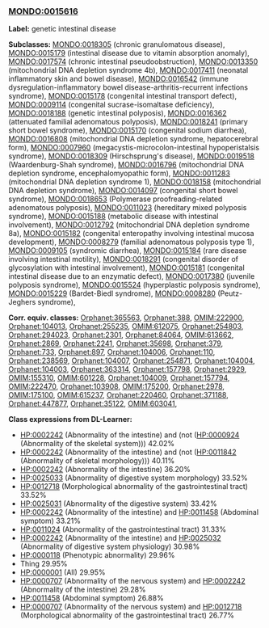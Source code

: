 
### [MONDO:0015616](http://purl.obolibrary.org/obo/MONDO_0015616)
**Label:** genetic intestinal disease

**Subclasses:** [MONDO:0018305](http://purl.obolibrary.org/obo/MONDO_0018305) (chronic granulomatous disease), [MONDO:0015179](http://purl.obolibrary.org/obo/MONDO_0015179) (intestinal disease due to vitamin absorption anomaly), [MONDO:0017574](http://purl.obolibrary.org/obo/MONDO_0017574) (chronic intestinal pseudoobstruction), [MONDO:0013350](http://purl.obolibrary.org/obo/MONDO_0013350) (mitochondrial DNA depletion syndrome 4b), [MONDO:0017411](http://purl.obolibrary.org/obo/MONDO_0017411) (neonatal inflammatory skin and bowel disease), [MONDO:0016542](http://purl.obolibrary.org/obo/MONDO_0016542) (immune dysregulation-inflammatory bowel disease-arthritis-recurrent infections syndrome), [MONDO:0015178](http://purl.obolibrary.org/obo/MONDO_0015178) (congenital intestinal transport defect), [MONDO:0009114](http://purl.obolibrary.org/obo/MONDO_0009114) (congenital sucrase-isomaltase deficiency), [MONDO:0018188](http://purl.obolibrary.org/obo/MONDO_0018188) (genetic intestinal polyposis), [MONDO:0016362](http://purl.obolibrary.org/obo/MONDO_0016362) (attenuated familial adenomatous polyposis), [MONDO:0018241](http://purl.obolibrary.org/obo/MONDO_0018241) (primary short bowel syndrome), [MONDO:0015170](http://purl.obolibrary.org/obo/MONDO_0015170) (congenital sodium diarrhea), [MONDO:0016808](http://purl.obolibrary.org/obo/MONDO_0016808) (mitochondrial DNA depletion syndrome, hepatocerebral form), [MONDO:0007960](http://purl.obolibrary.org/obo/MONDO_0007960) (megacystis-microcolon-intestinal hypoperistalsis syndrome), [MONDO:0018309](http://purl.obolibrary.org/obo/MONDO_0018309) (Hirschsprung's disease), [MONDO:0019518](http://purl.obolibrary.org/obo/MONDO_0019518) (Waardenburg-Shah syndrome), [MONDO:0016796](http://purl.obolibrary.org/obo/MONDO_0016796) (mitochondrial DNA depletion syndrome, encephalomyopathic form), [MONDO:0011283](http://purl.obolibrary.org/obo/MONDO_0011283) (mitochondrial DNA depletion syndrome 1), [MONDO:0018158](http://purl.obolibrary.org/obo/MONDO_0018158) (mitochondrial DNA depletion syndrome), [MONDO:0014097](http://purl.obolibrary.org/obo/MONDO_0014097) (congenital short bowel syndrome), [MONDO:0018653](http://purl.obolibrary.org/obo/MONDO_0018653) (Polymerase proofreading-related adenomatous polyposis), [MONDO:0011023](http://purl.obolibrary.org/obo/MONDO_0011023) (hereditary mixed polyposis syndrome), [MONDO:0015188](http://purl.obolibrary.org/obo/MONDO_0015188) (metabolic disease with intestinal involvement), [MONDO:0012792](http://purl.obolibrary.org/obo/MONDO_0012792) (mitochondrial DNA depletion syndrome 8a), [MONDO:0015182](http://purl.obolibrary.org/obo/MONDO_0015182) (congenital enteropathy involving intestinal mucosa development), [MONDO:0008279](http://purl.obolibrary.org/obo/MONDO_0008279) (familial adenomatous polyposis type 1), [MONDO:0009105](http://purl.obolibrary.org/obo/MONDO_0009105) (syndromic diarrhea), [MONDO:0015184](http://purl.obolibrary.org/obo/MONDO_0015184) (rare disease involving intestinal motility), [MONDO:0018291](http://purl.obolibrary.org/obo/MONDO_0018291) (congenital disorder of glycosylation with intestinal involvement), [MONDO:0015181](http://purl.obolibrary.org/obo/MONDO_0015181) (congenital intestinal disease due to an enzymatic defect), [MONDO:0017380](http://purl.obolibrary.org/obo/MONDO_0017380) (juvenile polyposis syndrome), [MONDO:0015524](http://purl.obolibrary.org/obo/MONDO_0015524) (hyperplastic polyposis syndrome), [MONDO:0015229](http://purl.obolibrary.org/obo/MONDO_0015229) (Bardet-Biedl syndrome), [MONDO:0008280](http://purl.obolibrary.org/obo/MONDO_0008280) (Peutz-Jeghers syndrome), 

**Corr. equiv. classes:** [Orphanet:365563](http://www.orpha.net/ORDO/Orphanet_365563), [Orphanet:388](http://www.orpha.net/ORDO/Orphanet_388), [OMIM:222900](http://purl.obolibrary.org/obo/OMIM_222900), [Orphanet:104013](http://www.orpha.net/ORDO/Orphanet_104013), [Orphanet:255235](http://www.orpha.net/ORDO/Orphanet_255235), [OMIM:612075](http://purl.obolibrary.org/obo/OMIM_612075), [Orphanet:254803](http://www.orpha.net/ORDO/Orphanet_254803), [Orphanet:294023](http://www.orpha.net/ORDO/Orphanet_294023), [Orphanet:2301](http://www.orpha.net/ORDO/Orphanet_2301), [Orphanet:84064](http://www.orpha.net/ORDO/Orphanet_84064), [OMIM:613662](http://purl.obolibrary.org/obo/OMIM_613662), [Orphanet:2869](http://www.orpha.net/ORDO/Orphanet_2869), [Orphanet:2241](http://www.orpha.net/ORDO/Orphanet_2241), [Orphanet:35698](http://www.orpha.net/ORDO/Orphanet_35698), [Orphanet:379](http://www.orpha.net/ORDO/Orphanet_379), [Orphanet:733](http://www.orpha.net/ORDO/Orphanet_733), [Orphanet:897](http://www.orpha.net/ORDO/Orphanet_897), [Orphanet:104006](http://www.orpha.net/ORDO/Orphanet_104006), [Orphanet:110](http://www.orpha.net/ORDO/Orphanet_110), [Orphanet:238569](http://www.orpha.net/ORDO/Orphanet_238569), [Orphanet:104007](http://www.orpha.net/ORDO/Orphanet_104007), [Orphanet:254871](http://www.orpha.net/ORDO/Orphanet_254871), [Orphanet:104004](http://www.orpha.net/ORDO/Orphanet_104004), [Orphanet:104003](http://www.orpha.net/ORDO/Orphanet_104003), [Orphanet:363314](http://www.orpha.net/ORDO/Orphanet_363314), [Orphanet:157798](http://www.orpha.net/ORDO/Orphanet_157798), [Orphanet:2929](http://www.orpha.net/ORDO/Orphanet_2929), [OMIM:155310](http://purl.obolibrary.org/obo/OMIM_155310), [OMIM:601228](http://purl.obolibrary.org/obo/OMIM_601228), [Orphanet:104009](http://www.orpha.net/ORDO/Orphanet_104009), [Orphanet:157794](http://www.orpha.net/ORDO/Orphanet_157794), [OMIM:222470](http://purl.obolibrary.org/obo/OMIM_222470), [Orphanet:103908](http://www.orpha.net/ORDO/Orphanet_103908), [OMIM:175200](http://purl.obolibrary.org/obo/OMIM_175200), [Orphanet:2978](http://www.orpha.net/ORDO/Orphanet_2978), [OMIM:175100](http://purl.obolibrary.org/obo/OMIM_175100), [OMIM:615237](http://purl.obolibrary.org/obo/OMIM_615237), [Orphanet:220460](http://www.orpha.net/ORDO/Orphanet_220460), [Orphanet:371188](http://www.orpha.net/ORDO/Orphanet_371188), [Orphanet:447877](http://www.orpha.net/ORDO/Orphanet_447877), [Orphanet:35122](http://www.orpha.net/ORDO/Orphanet_35122), [OMIM:603041](http://purl.obolibrary.org/obo/OMIM_603041), 

**Class expressions from DL-Learner:**

- [HP:0002242](http://purl.obolibrary.org/obo/HP_0002242) (Abnormality of the intestine) and (not ([HP:0000924](http://purl.obolibrary.org/obo/HP_0000924) (Abnormality of the skeletal system))) 42.02%
- [HP:0002242](http://purl.obolibrary.org/obo/HP_0002242) (Abnormality of the intestine) and (not ([HP:0011842](http://purl.obolibrary.org/obo/HP_0011842) (Abnormality of skeletal morphology))) 40.11%
- [HP:0002242](http://purl.obolibrary.org/obo/HP_0002242) (Abnormality of the intestine) 36.20%
- [HP:0025033](http://purl.obolibrary.org/obo/HP_0025033) (Abnormality of digestive system morphology) 33.52%
- [HP:0012718](http://purl.obolibrary.org/obo/HP_0012718) (Morphological abnormality of the gastrointestinal tract) 33.52%
- [HP:0025031](http://purl.obolibrary.org/obo/HP_0025031) (Abnormality of the digestive system) 33.42%
- [HP:0002242](http://purl.obolibrary.org/obo/HP_0002242) (Abnormality of the intestine) and [HP:0011458](http://purl.obolibrary.org/obo/HP_0011458) (Abdominal symptom) 33.21%
- [HP:0011024](http://purl.obolibrary.org/obo/HP_0011024) (Abnormality of the gastrointestinal tract) 31.33%
- [HP:0002242](http://purl.obolibrary.org/obo/HP_0002242) (Abnormality of the intestine) and [HP:0025032](http://purl.obolibrary.org/obo/HP_0025032) (Abnormality of digestive system physiology) 30.98%
- [HP:0000118](http://purl.obolibrary.org/obo/HP_0000118) (Phenotypic abnormality) 29.96%
- Thing 29.95%
- [HP:0000001](http://purl.obolibrary.org/obo/HP_0000001) (All) 29.95%
- [HP:0000707](http://purl.obolibrary.org/obo/HP_0000707) (Abnormality of the nervous system) and [HP:0002242](http://purl.obolibrary.org/obo/HP_0002242) (Abnormality of the intestine) 29.28%
- [HP:0011458](http://purl.obolibrary.org/obo/HP_0011458) (Abdominal symptom) 26.88%
- [HP:0000707](http://purl.obolibrary.org/obo/HP_0000707) (Abnormality of the nervous system) and [HP:0012718](http://purl.obolibrary.org/obo/HP_0012718) (Morphological abnormality of the gastrointestinal tract) 26.77%


